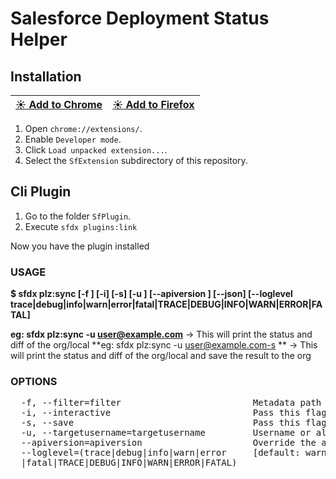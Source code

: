 Salesforce Deployment Status Helper
===========================


Installation
------------

| [:sunny: Add to Chrome](https://github.com/wbalbal/DeploymentStatusHelper) | [:sunny: Add to Firefox](https://github.com/wbalbal/DeploymentStatusHelper) |
| --- | --- |

1. Open `chrome://extensions/`.
2. Enable `Developer mode`.
3. Click `Load unpacked extension...`.
4. Select the `SfExtension` subdirectory of this repository.

## Cli Plugin

1. Go to the folder `SfPlugin`.
2. Execute `sfdx plugins:link`

Now you have the plugin installed

### USAGE
  **$ sfdx plz:sync [-f <string>] [-i] [-s] [-u <string>] [--apiversion <string>] [--json] [--loglevel trace|debug|info|warn|error|fatal|TRACE|DEBUG|INFO|WARN|ERROR|FATAL]**
 
 **eg: sfdx plz:sync -u user@example.com** -> This will print the status and diff of the org/local
  **eg: sfdx plz:sync -u user@example.com-s ** -> This will print the status and diff of the org/local and save the result to the org

### OPTIONS
  <pre>
  -f, --filter=filter                         Metadata path you want ot include only  
  -i, --interactive                           Pass this flag if you want to run the interactive option for syncing components  
  -s, --save                                  Pass this flag if you want to save the status to you connected org  
  -u, --targetusername=targetusername         Username or alias for the target org; overrides default target org  
  --apiversion=apiversion                     Override the api version used for api requests made by this command  
  --loglevel=(trace|debug|info|warn|error     [default: warn]** logging level for this command invocation  
  |fatal|TRACE|DEBUG|INFO|WARN|ERROR|FATAL)  
  </pre>
